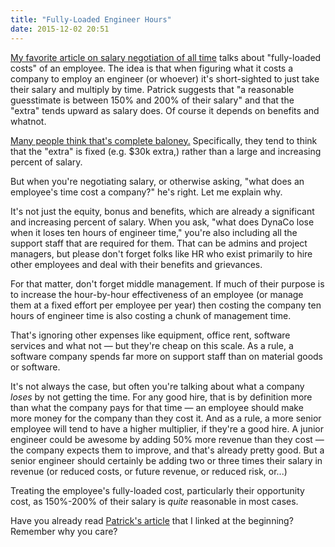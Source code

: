 ```yaml
---
title: "Fully-Loaded Engineer Hours"
date: 2015-12-02 20:51
---
```


<a href="http://www.kalzumeus.com/2012/01/23/salary-negotiation/"
target="_blank">My favorite article on salary negotiation of all
time</a> talks about "fully-loaded costs" of an employee. The idea is
that when figuring what it costs a company to employ an engineer (or
whoever) it's short-sighted to just take their salary and multiply by
time. Patrick suggests that &quot;a reasonable guesstimate is between
150% and 200% of their salary&quot; and that the "extra" tends upward
as salary does. Of course it depends on benefits and whatnot.

<a href="https://www.quora.com/What-is-the-mean-cost-per-year-for-a-software-engineer-in-Silicon-Valley">Many
people think that's complete baloney.</a> Specifically, they tend to
think that the "extra" is fixed (e.g. $30k extra,) rather than a large and increasing
percent of salary.

But when you're negotiating salary, or otherwise asking, "what does
an employee's time cost a company?" he's right. Let me explain why.
<!--more-->
It's not just the equity, bonus and benefits, which are already a
significant and increasing percent of salary. When you ask,
"what does DynaCo lose when it loses ten hours of engineer time,"
you're also including all the support staff that are required
for them. That can be admins and project managers, but please don't
forget folks like HR who exist primarily to hire other employees
and deal with their benefits and grievances.

For that matter, don't forget middle management. If much of their
purpose is to increase the hour-by-hour effectiveness of an employee
(or manage them at a fixed effort per employee per year) then costing
the company ten hours of engineer time is also costing a chunk of
management time.

That's ignoring other expenses like equipment, office rent, software
services and what not &mdash; but they're cheap on this scale. As a
rule, a software company spends far more on support staff than on
material goods or software.

It's not always the case, but often you're talking about what a
company <i>loses</i> by not getting the time. For any good hire, that is by
definition more than what the company pays for that time &mdash; an
employee should make more money for the company than they cost it. And
as a rule, a more senior employee will tend to have a higher
multiplier, if they're a good hire. A junior engineer could be awesome
by adding 50% more revenue than they cost &mdash; the company expects
them to improve, and that's already pretty good. But a senior engineer
should certainly be adding two or three times their salary in revenue
(or reduced costs, or future revenue, or reduced risk, or...)

Treating the employee's fully-loaded cost, particularly their opportunity
cost, as 150%-200% of their salary is <i>quite</i> reasonable in most cases.

Have you already read <a
href="http://www.kalzumeus.com/2012/01/23/salary-negotiation/"
target="_blank">Patrick's article</a> that I linked at the beginning?
Remember why you care?

